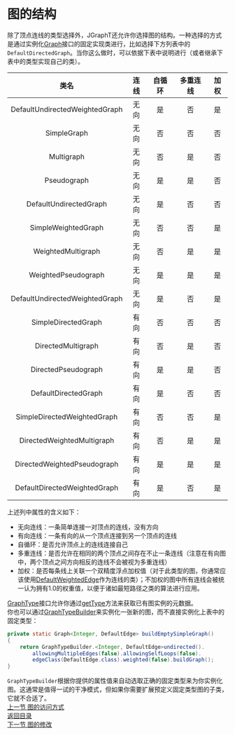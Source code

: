 # 图的结构
除了顶点连线的类型选择外，JGraphT还允许你选择图的结构。一种选择的方式是通过实例化[Graph](https://jgrapht.org/javadoc/org/jgrapht/Graph.html)接口的固定实现类进行，比如选择下方列表中的`DefaultDirectedGraph`。当你这么做时，可以依据下表中说明进行（或者继承下表中的类型实现自己的类）。  

| 类名                           | 连线 | 自循环 | 多重连线 | 加权 |  
|:------------------------------:|:----:|:------:|:--------:|:----:|  
| DefaultUndirectedWeightedGraph | 无向 | 是     | 否       | 是   |  
| SimpleGraph                    | 无向 | 否     | 否       | 否   |  
| Multigraph                     | 无向 | 否     | 是       | 否   |  
| Pseudograph                    | 无向 | 是     | 是       | 否   |  
| DefaultUndirectedGraph         | 无向 | 是     | 否       | 否   |  
| SimpleWeightedGraph            | 无向 | 否     | 否       | 是   |  
| WeightedMultigraph             | 无向 | 否     | 是       | 是   |  
| WeightedPseudograph            | 无向 | 是     | 是       | 是   |  
| DefaultUndirectedWeightedGraph | 无向 | 是     | 否       | 是   |  
| SimpleDirectedGraph            | 有向 | 否     | 否       | 否   |  
| DirectedMultigraph             | 有向 | 否     | 是       | 否   |  
| DirectedPseudograph            | 有向 | 是     | 是       | 否   |  
| DefaultDirectedGraph           | 有向 | 是     | 否       | 否   |  
| SimpleDirectedWeightedGraph    | 有向 | 否     | 否       | 是   |  
| DirectedWeightedMultigraph     | 有向 | 否     | 是       | 是   |  
| DirectedWeightedPseudograph    | 有向 | 是     | 是       | 是   |  
| DefaultDirectedWeightedGraph   | 有向 | 是     | 否       | 是   |  

上述列中属性的含义如下：  
* 无向连线：一条简单连接一对顶点的连线，没有方向   
* 有向连线：一条有向的从一个顶点连接到另一个顶点的连线  
* 自循环：是否允许顶点上的连线连接自己  
* 多重连线：是否允许在相同的两个顶点之间存在不止一条连线（注意在有向图中，两个顶点之间方向相反的连线不会被视为多重连线）  
* 加权：是否每条线上关联一个双精度浮点加权值（对于此类型的图，你通常应该使用[DefaultWeightedEdge](https://jgrapht.org/javadoc/org/jgrapht/graph/DefaultWeightedEdge.html)作为连线的类）；不加权的图中所有连线会被统一认为拥有1.0的权重值，以便于诸如最短路径之类的算法进行应用。  

[GraphType](https://jgrapht.org/javadoc/org/jgrapht/GraphType.html)接口允许你通过[getType](https://jgrapht.org/javadoc/org/jgrapht/Graph.html#getType--)方法来获取已有图实例的元数据。  
你也可以通过[GraphTypeBuilder](https://jgrapht.org/javadoc/org/jgrapht/graph/builder/GraphTypeBuilder.html)来实例化一张新的图，而不直接实例化上表中的固定类型：  
```java
private static Graph<Integer, DefaultEdge> buildEmptySimpleGraph()
{
    return GraphTypeBuilder.<Integer, DefaultEdge>undirected().
        allowingMultipleEdges(false).allowingSelfLoops(false).
        edgeClass(DefaultEdge.class).weighted(false).buildGraph();
}
```  
`GraphTypeBuilder`根据你提供的属性值来自动选取正确的固定类型来为你实例化图。这通常是值得一试的干净模式，但如果你需要扩展预定义固定类型图的子类，它就不合适了。  
[上一节 图的访问方式](https://github.com/roysong/reseachTec/blob/master/graph/jGraphT/apply/dev/4_%E5%9B%BE%E7%9A%84%E8%AE%BF%E9%97%AE%E6%96%B9%E5%BC%8F.md)  
[返回目录](https://github.com/roysong/reseachTec/tree/master/graph/jGraphT/apply/dev#jgrapht%E5%BC%80%E5%8F%91%E6%8C%87%E5%8D%97%E6%80%BB%E7%BA%B2)  
[下一节 图的修改](https://github.com/roysong/reseachTec/blob/master/graph/jGraphT/apply/dev/6_%E5%9B%BE%E7%9A%84%E4%BF%AE%E6%94%B9.md)
